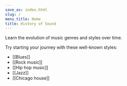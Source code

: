 ```yaml
---
save_as: index.html
slug: /
menu_title: Home
title: History of Sound
---
```


Learn the evolution of music genres and styles over time.

Try starting your journey with these well-known styles:

- [[Blues]]
- [[Rock music]]
- [[Hip hop music]]
- [[Jazz]]
- [[Chicago house]]
